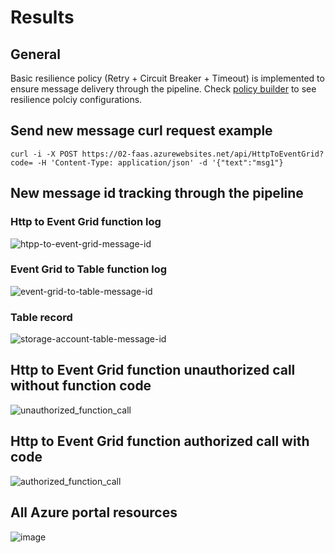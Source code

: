 # Results
## General
Basic resilience policy (Retry + Circuit Breaker + Timeout) is implemented to ensure message delivery through the pipeline. Check [policy builder](ResiliencePolicyBuilder.cs) to see resilience polciy configurations.

## Send new message curl request example
```
curl -i -X POST https://02-faas.azurewebsites.net/api/HttpToEventGrid?code= -H 'Content-Type: application/json' -d '{"text":"msg1"}
```
## New message id tracking through the pipeline
### Http to Event Grid function log
![htpp-to-event-grid-message-id](https://user-images.githubusercontent.com/25819135/235610112-8e2c7ac9-59e5-4bc8-9e44-0cc74430709a.PNG)
### Event Grid to Table function log
![event-grid-to-table-message-id](https://user-images.githubusercontent.com/25819135/235610264-8a26ce50-c5a7-4f93-be1c-6dbba86dc8a8.PNG)
### Table record
![storage-account-table-message-id](https://user-images.githubusercontent.com/25819135/235610353-9ee48ab9-1243-4dc4-978d-88e92a45ed2b.PNG)

## Http to Event Grid function unauthorized call without function code
![unauthorized_function_call](https://user-images.githubusercontent.com/25819135/235611323-f83a5eb9-b0b8-4b8d-a56c-74ead1b6bcc9.PNG)

## Http to Event Grid function authorized call with code
![authorized_function_call](https://user-images.githubusercontent.com/25819135/235611454-f6a83053-5385-45d3-a5fd-3a81e9fbbd9d.PNG)

## All Azure portal resources
![image](https://user-images.githubusercontent.com/25819135/235608331-515c56eb-c897-411d-aef1-5b1c638aeb41.png)

